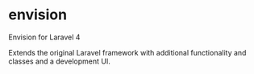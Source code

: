 envision
========

Envision for Laravel 4

Extends the original Laravel framework with additional functionality and classes and a development UI.
